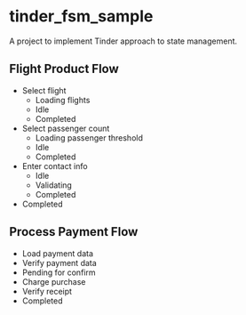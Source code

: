 # tinder_fsm_sample

A project to implement Tinder approach to state management.

## Flight Product Flow

* Select flight
    * Loading flights
    * Idle
    * Completed
* Select passenger count
    * Loading passenger threshold
    * Idle
    * Completed
* Enter contact info
    * Idle
    * Validating
    * Completed
* Completed

## Process Payment Flow

* Load payment data
* Verify payment data
* Pending for confirm
* Charge purchase
* Verify receipt
* Completed


